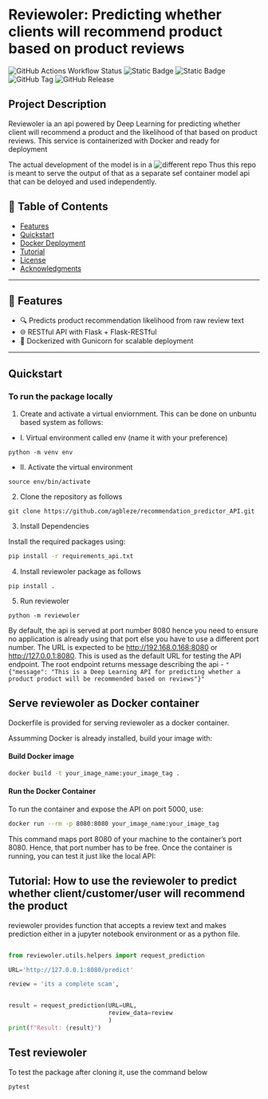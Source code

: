 # Reviewoler: Predicting whether clients will recommend product based on product reviews
![GitHub Actions Workflow Status](https://img.shields.io/github/actions/workflow/status/agbleze/recommendation_predictor_API/.github%2Fworkflows%2Fci.yml)
![Static Badge](https://img.shields.io/badge/reviewoler-product%20review%20analyzer-yellow)
![Static Badge](https://img.shields.io/badge/reviewoler-v0.2.4-red)
![GitHub Tag](https://img.shields.io/github/v/tag/agbleze/recommendation_predictor_API)
![GitHub Release](https://img.shields.io/github/v/release/agbleze/recommendation_predictor_API)


## Project Description

Reviewoler ia an api powered by Deep Learning for predicting whether client will recommend a product and the likelihood of that based on product reviews. This service is containerized with Docker and ready for deployment

The actual development of the model is in a ![different repo](https://github.com/agbleze/reviews_recommender.git)
Thus this repo is meant to serve the output of that as a separate sef container model api that can be deloyed and used
independently.


## 📌 Table of Contents

- [Features](#-features)
- [Quickstart](#-quickstart)
- [Docker Deployment](#-docker-deployment)
- [Tutorial](#-configuration)
- [License](#-license)
- [Acknowledgments](#-acknowledgments)

---

## 🚀 Features

- 🔍 Predicts product recommendation likelihood from raw review text
- 🌐 RESTful API with Flask + Flask-RESTful  
- 🐳 Dockerized with Gunicorn for scalable deployment  
---

## Quickstart

### To run the package locally 

1. Create and activate a virtual enviornment. This can be done on unbuntu based system as follows:

- I. Virtual environment called env (name it with your preference)

``` python -m venv env ```

- II. Activate the virtual environment

``` source env/bin/activate ```


2. Clone the repository as follows

```git clone https://github.com/agbleze/recommendation_predictor_API.git ```


3. Install Dependencies

Install the required packages using:

```bash
pip install -r requirements_api.txt
```

4. Install reviewoler package as follows

``` pip install . ```

5. Run reviewoler

``` python -m reviewoler ```


By default, the api is served at port number 8080 hence you need to ensure no application is already using that port else you have to use a different port number. The URL is expected to be http://192.168.0.168:8080  or http://127.0.0.1:8080. This is used as the default URL for testing the API endpoint.
The root endpoint returns message describing the api - ```"{"message": "This is a Deep Learning API for predicting whether a product product will be recommended based on reviews"}"```


## Serve reviewoler as Docker container

Dockerfile is provided for serving reviewoler as a docker container.

Assumming Docker is already installed, build your image with:

#### Build Docker image
```bash
docker build -t your_image_name:your_image_tag .
```

#### Run the Docker Container

To run the container and expose the API on port 5000, use:

```bash
docker run --rm -p 8080:8080 your_image_name:your_image_tag
```

This command maps port 8080 of your machine to the container’s port 8080. Hence, that port number has to be free. Once the container is running, you can test it just like the local API:


## Tutorial: How to use the reviewoler to predict whether client/customer/user will recommend the product

reviewoler provides function that accepts a review text and makes prediction either in a jupyter notebook environment or as a python file.

```python

from reviewoler.utils.helpers import request_prediction

URL='http://127.0.0.1:8080/predict'

review = 'its a complete scam',


result = request_prediction(URL=URL, 
                            review_data=review
                            )
print(f"Result: {result}")
```

## Test reviewoler

To test the package after cloning it, use the command below

```pytest ```
